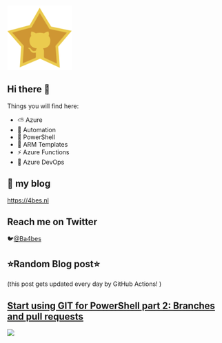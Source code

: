![Github Star](Assets/github-stars-logo_Color.png)

## Hi there 👋

Things you will find here:
- ⛅ Azure
- 🚗 Automation
- 🐚 PowerShell
- 💪 ARM Templates
- ⚡ Azure Functions
- 🚀 Azure DevOps


## 📝 my blog
<https://4bes.nl>

## Reach me on Twitter
🐦[@Ba4bes](https://twitter.com/Ba4bes)

<!---
- 🔭 I’m currently working on ...
- 🌱 I’m currently learning ...
- 👯 I’m looking to collaborate on ...
- 🤔 I’m looking for help with ...
- 💬 Ask me about ...
- 📫 How to reach me: ...
- 😄 Pronouns: ...
- ⚡ Fun fact: I have a standard poodle 🐩

-->

## ⭐Random Blog post⭐

(this post gets updated every day by GitHub Actions! )

<!-- Link -->
## [Start using GIT for PowerShell part 2: Branches and pull requests](https://4bes.nl/2020/04/19/start-using-git-for-powershell-part-2-branches-and-pull-requests/)

<a href="https://4bes.nl/2020/04/19/start-using-git-for-powershell-part-2-branches-and-pull-requests/"><img src="https://4bes.nl/wp-content/uploads/2020/04/Gitbranchestn3.png" height="250px"></a>

